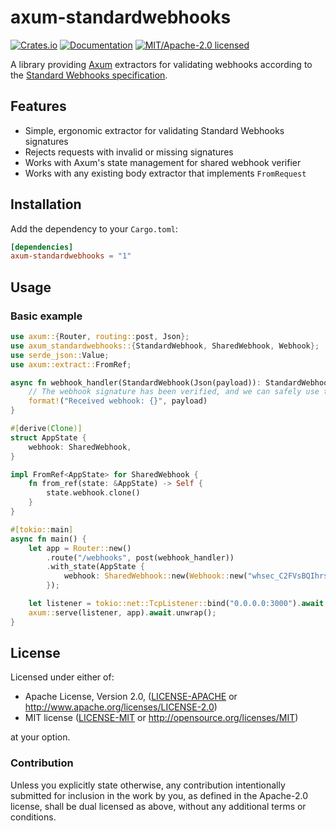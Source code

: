 # axum-standardwebhooks

[![Crates.io](https://img.shields.io/crates/v/axum-standardwebhooks.svg)](https://crates.io/crates/axum-standardwebhooks)
[![Documentation](https://docs.rs/axum-standardwebhooks/badge.svg)](https://docs.rs/axum-standardwebhooks)
[![MIT/Apache-2.0 licensed](https://img.shields.io/crates/l/axum-standardwebhooks.svg)](./LICENSE)

A library providing [Axum](https://github.com/tokio-rs/axum) extractors for validating webhooks according to the [Standard Webhooks specification](https://www.standardwebhooks.com/).

## Features

- Simple, ergonomic extractor for validating Standard Webhooks signatures
- Rejects requests with invalid or missing signatures
- Works with Axum's state management for shared webhook verifier
- Works with any existing body extractor that implements `FromRequest`

## Installation

Add the dependency to your `Cargo.toml`:

```toml
[dependencies]
axum-standardwebhooks = "1"
```

## Usage

### Basic example

```rust
use axum::{Router, routing::post, Json};
use axum_standardwebhooks::{StandardWebhook, SharedWebhook, Webhook};
use serde_json::Value;
use axum::extract::FromRef;

async fn webhook_handler(StandardWebhook(Json(payload)): StandardWebhook<Json<Value>>) -> String {
    // The webhook signature has been verified, and we can safely use the payload
    format!("Received webhook: {}", payload)
}

#[derive(Clone)]
struct AppState {
    webhook: SharedWebhook,
}

impl FromRef<AppState> for SharedWebhook {
    fn from_ref(state: &AppState) -> Self {
        state.webhook.clone()
    }
}

#[tokio::main]
async fn main() {
    let app = Router::new()
        .route("/webhooks", post(webhook_handler))
        .with_state(AppState {
            webhook: SharedWebhook::new(Webhook::new("whsec_C2FVsBQIhrscChlQIMV+b5sSYspob7oD").unwrap()),
        });

    let listener = tokio::net::TcpListener::bind("0.0.0.0:3000").await.unwrap();
    axum::serve(listener, app).await.unwrap();
}
```

## License

Licensed under either of:

* Apache License, Version 2.0, ([LICENSE-APACHE](LICENSE-APACHE) or http://www.apache.org/licenses/LICENSE-2.0)
* MIT license ([LICENSE-MIT](LICENSE-MIT) or http://opensource.org/licenses/MIT)

at your option.

### Contribution

Unless you explicitly state otherwise, any contribution intentionally submitted
for inclusion in the work by you, as defined in the Apache-2.0 license, shall be
dual licensed as above, without any additional terms or conditions.
